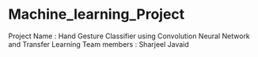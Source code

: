 # Machine_learning_Project

Project Name : Hand Gesture Classifier using Convolution Neural Network and Transfer Learning
Team members : Sharjeel Javaid
